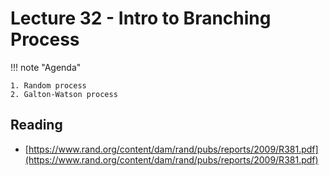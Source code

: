 # Lecture 32 - Intro to Branching Process

!!! note "Agenda"

    1. Random process
    2. Galton-Watson process
    
## Reading

* [https://www.rand.org/content/dam/rand/pubs/reports/2009/R381.pdf](https://www.rand.org/content/dam/rand/pubs/reports/2009/R381.pdf)
